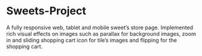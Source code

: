 # Sweets-Project
A fully responsive web, tablet and mobile sweet’s store page. Implemented rich visual effects on images such as parallax for background images, zoom in and sliding shopping cart icon for tile’s images and flipping for the shopping cart.
